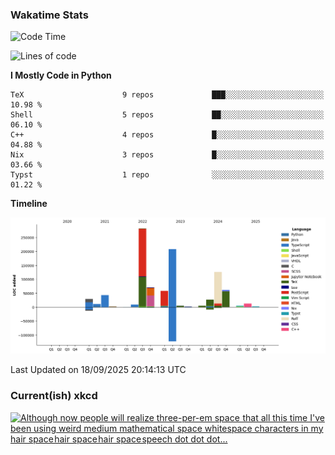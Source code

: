 ### Wakatime Stats
<!--START_SECTION:waka-->
![Code Time](http://img.shields.io/badge/Code%20Time-3%2C362%20hrs%2029%20mins-blue)

![Lines of code](https://img.shields.io/badge/From%20Hello%20World%20I%27ve%20Written-965.6%20thousand%20lines%20of%20code-blue)

**I Mostly Code in Python** 

```text
TeX                      9 repos             ███░░░░░░░░░░░░░░░░░░░░░░   10.98 % 
Shell                    5 repos             ██░░░░░░░░░░░░░░░░░░░░░░░   06.10 % 
C++                      4 repos             █░░░░░░░░░░░░░░░░░░░░░░░░   04.88 % 
Nix                      3 repos             █░░░░░░░░░░░░░░░░░░░░░░░░   03.66 % 
Typst                    1 repo              ░░░░░░░░░░░░░░░░░░░░░░░░░   01.22 % 
```



**Timeline**

![Lines of Code chart](https://raw.githubusercontent.com/joshuajeschek/joshuajeschek/main/assets/bar_graph.png)


 Last Updated on 18/09/2025 20:14:13 UTC
<!--END_SECTION:waka-->

### Current(ish) xkcd
<a id="xkcd-a" title="Although now people will realize three-per-em space that all this time I've been using weird medium mathematical space whitespace characters in my hair space hair space hair space speech dot dot dot..." href="https://www.xkcd.com" target="_blank">
        <img align="center" id="xkcd-img" src="https://imgs.xkcd.com/comics/question_mark.png" alt="Although now people will realize three-per-em space that all this time I've been using weird medium mathematical space whitespace characters in my hair space hair space hair space speech dot dot dot..." height=300 />
</a>
